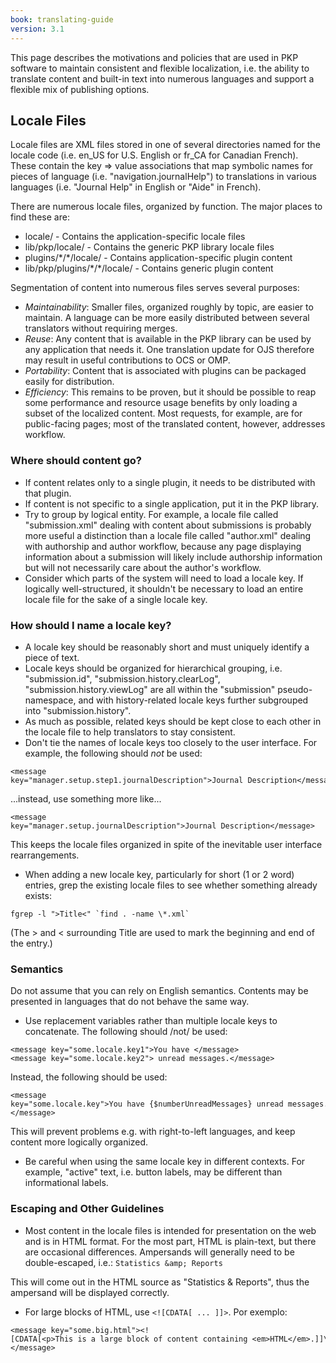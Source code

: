 ```yaml
---
book: translating-guide
version: 3.1
---
```


This page describes the motivations and policies that are used in PKP software to maintain consistent and flexible localization, i.e. the ability to translate content and built-in text into numerous languages and support a flexible mix of publishing options.

Locale Files
------------

Locale files are XML files stored in one of several directories named for the locale code (i.e. en\_US for U.S. English or fr\_CA for Canadian French). These contain the key =\> value associations that map symbolic names for pieces of language (i.e. "navigation.journalHelp") to translations in various languages (i.e. "Journal Help" in English or "Aide" in French).

There are numerous locale files, organized by function. The major places to find these are:

-   locale/ - Contains the application-specific locale files
-   lib/pkp/locale/ - Contains the generic PKP library locale files
-   plugins/\*/\*/locale/ - Contains application-specific plugin content
-   lib/pkp/plugins/\*/\*/locale/ - Contains generic plugin content

Segmentation of content into numerous files serves several purposes:

-   *Maintainability*: Smaller files, organized roughly by topic, are easier to maintain. A language can be more easily distributed between several translators without requiring merges.
-   *Reuse*: Any content that is available in the PKP library can be used by any application that needs it. One translation update for OJS therefore may result in useful contributions to OCS or OMP.
-   *Portability*: Content that is associated with plugins can be packaged easily for distribution.
-   *Efficiency*: This remains to be proven, but it should be possible to reap some performance and resource usage benefits by only loading a subset of the localized content. Most requests, for example, are for public-facing pages; most of the translated content, however, addresses workflow.

### Where should content go?

-   If content relates only to a single plugin, it needs to be distributed with that plugin.
-   If content is not specific to a single application, put it in the PKP library.
-   Try to group by logical entity. For example, a locale file called "submission.xml" dealing with content about submissions is probably more useful a distinction than a locale file called "author.xml" dealing with authorship and author workflow, because any page displaying information about a submission will likely include authorship information but will not necessarily care about the author's workflow.
-   Consider which parts of the system will need to load a locale key. If logically well-structured, it shouldn't be necessary to load an entire locale file for the sake of a single locale key.

### How should I name a locale key?

-   A locale key should be reasonably short and must uniquely identify a piece of text.
-   Locale keys should be organized for hierarchical grouping, i.e. "submission.id", "submission.history.clearLog", "submission.history.viewLog" are all within the "submission" pseudo-namespace, and with history-related locale keys further subgrouped into "submission.history".
-   As much as possible, related keys should be kept close to each other in the locale file to help translators to stay consistent.
-   Don't tie the names of locale keys too closely to the user interface. For example, the following should *not* be used:

```
<message key="manager.setup.step1.journalDescription">Journal Description</message>
```

...instead, use something more like...

```
<message key="manager.setup.journalDescription">Journal Description</message>
```

This keeps the locale files organized in spite of the inevitable user interface rearrangements.

-   When adding a new locale key, particularly for short (1 or 2 word) entries, grep the existing locale files to see whether something already exists:

```
fgrep -l ">Title<" `find . -name \*.xml`
```

(The \> and < surrounding Title are used to mark the beginning and end of the entry.)

### Semantics

Do not assume that you can rely on English semantics. Contents may be presented in languages that do not behave the same way.

-   Use replacement variables rather than multiple locale keys to concatenate. The following should /not/ be used:

```
<message key="some.locale.key1">You have </message>
<message key="some.locale.key2"> unread messages.</message>
```

Instead, the following should be used:

```
<message key="some.locale.key">You have {$numberUnreadMessages} unread messages.</message>
```

This will prevent problems e.g. with right-to-left languages, and keep content more logically organized.

-   Be careful when using the same locale key in different contexts. For example, "active" text, i.e. button labels, may be different than informational labels.

### Escaping and Other Guidelines

-   Most content in the locale files is intended for presentation on the web and is in HTML format. For the most part, HTML is plain-text, but there are occasional differences. Ampersands will generally need to be double-escaped, i.e.: `Statistics &amp; Reports`

This will come out in the HTML source as "Statistics & Reports", thus the ampersand will be displayed correctly.

-   For large blocks of HTML, use `<![CDATA[ ... ]]>`. Por exemplo:

```
<message key="some.big.html"><![CDATA[<p>This is a large block of content containing <em>HTML</em>.]]\></message>
```
